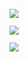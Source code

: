 

![](https://gitee.com/hxc8/images6/raw/master/img/202407190005890.jpg)



![](https://gitee.com/hxc8/images6/raw/master/img/202407190005102.jpg)



![](https://gitee.com/hxc8/images6/raw/master/img/202407190005221.jpg)

